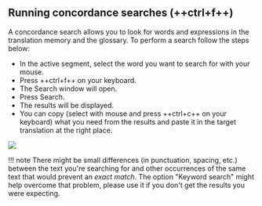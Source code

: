 ## Running concordance searches (++ctrl+f++)

A concordance search allows you to look for words and expressions in the translation memory and the glossary. To perform a search follow the steps below:

  * In the active segment, select the word you want to search for with your mouse.
  * Press ++ctrl+f++ on your keyboard.
  * The Search window will open.
  * Press Search. 
  * The results will be displayed.
  * You can copy (select with mouse and press ++ctrl+c++ on your keyboard) what you need from the results and paste it in the target translation at the right place.

![](assets/38_concordance_search.jpg)

<!-- {==

:point_right_tone4: There might be small differences (in punctuation, spacing, etc.) between the text you're searching for and other occurrences of the same text that would prevent an *exact match*. The option "Keyword search" might help overcome that problem, please use it if you don't get the results you were expecting.

==} -->

!!! note
    There might be small differences (in punctuation, spacing, etc.) between the text you're searching for and other occurrences of the same text that would prevent an *exact match*. The option "Keyword search" might help overcome that problem, please use it if you don't get the results you were expecting.